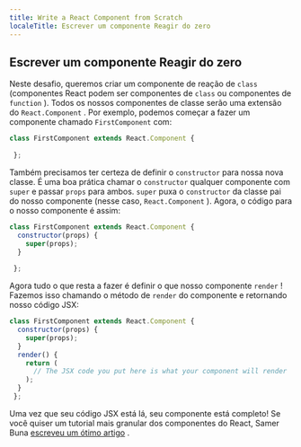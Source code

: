 ```yaml
---
title: Write a React Component from Scratch
localeTitle: Escrever um componente Reagir do zero
---
```

## Escrever um componente Reagir do zero

Neste desafio, queremos criar um componente de reação de `class` (componentes React podem ser componentes de `class` ou componentes de `function` ). Todos os nossos componentes de classe serão uma extensão do `React.Component` . Por exemplo, podemos começar a fazer um componente chamado `FirstComponent` com:

```javascript
class FirstComponent extends React.Component { 
 
 }; 
```

Também precisamos ter certeza de definir o `constructor` para nossa nova classe. É uma boa prática chamar o `constructor` qualquer componente com `super` e passar `props` para ambos. `super` puxa o `constructor` da classe pai do nosso componente (nesse caso, `React.Component` ). Agora, o código para o nosso componente é assim:

```javascript
class FirstComponent extends React.Component { 
  constructor(props) { 
    super(props); 
  } 
 
 }; 
```

Agora tudo o que resta a fazer é definir o que nosso componente `render` ! Fazemos isso chamando o método de `render` do componente e retornando nosso código JSX:

```javascript
class FirstComponent extends React.Component { 
  constructor(props) { 
    super(props); 
  } 
  render() { 
    return ( 
      // The JSX code you put here is what your component will render 
    ); 
  } 
 }; 
```

Uma vez que seu código JSX está lá, seu componente está completo! Se você quiser um tutorial mais granular dos componentes do React, Samer Buna [escreveu um ótimo artigo](https://medium.freecodecamp.org/how-to-write-your-first-react-js-component-d728d759cabc) .